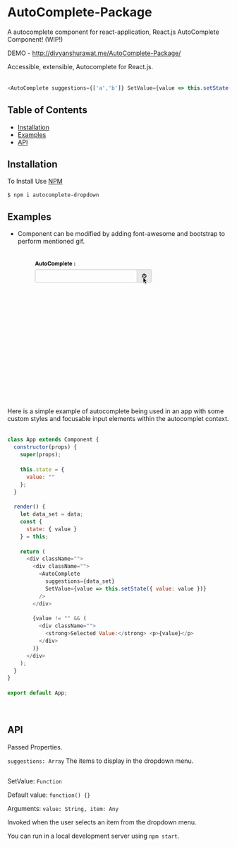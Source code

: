 # AutoComplete-Package
A autocomplete component for react-application, React.js AutoComplete Component! (WIP!)

DEMO - http://divyanshurawat.me/AutoComplete-Package/

Accessible, extensible, Autocomplete for React.js.



```js

<AutoComplete suggestions={['a','b']} SetValue={value => this.setState({ value: value})} />

```

## Table of Contents

* [Installation](#installation)
* [Examples](#examples)
* [API](#api)

## Installation
To Install Use [NPM](https://npmjs.org/)

    $ npm i autocomplete-dropdown

## Examples

* Component can be modified by adding font-awesome and bootstrap to perform mentioned gif.


![Alt Text](https://github.com/divyanshu-rawat/AutoComplete-Package/blob/master/examples/screenshot/dropdown.gif)

Here is a simple example of autocomplete being used in an app with some custom styles and focusable input elements within the autocomplet context.

```js

class App extends Component {
  constructor(props) {
    super(props);

    this.state = {
      value: ""
    };
  }

  render() {
    let data_set = data;
    const {
      state: { value }
    } = this;

    return (
      <div className="">
        <div className="">
          <AutoComplete
            suggestions={data_set}
            SetValue={value => this.setState({ value: value })}
          />
        </div>

        {value != "" && (
          <div className="">
            <strong>Selected Value:</strong> <p>{value}</p>
          </div>
        )}
      </div>
    );
  }
}

export default App;




```


## API
Passed Properties.

``` suggestions: Array ```
The items to display in the dropdown menu.

##

SetValue: ```Function```

Default value: ```function() {}```

Arguments: ```value: String, item: Any```

Invoked when the user selects an item from the dropdown menu.

You can run in a local development server using `npm start`.

